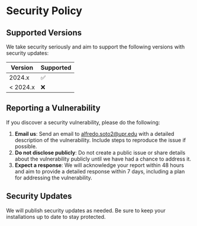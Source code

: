 # Security Policy

## Supported Versions

We take security seriously and aim to support the following versions with security updates:

| Version  | Supported          |
| -------- | ------------------ |
| 2024.x   | :white_check_mark: |
| < 2024.x | :x:                |

## Reporting a Vulnerability

If you discover a security vulnerability, please do the following:

1. **Email us**: Send an email to [alfredo.soto2@upr.edu](mailto:alfredo.soto2@upr.edu) with a detailed description of the vulnerability. Include steps to reproduce the issue if possible.
2. **Do not disclose publicly**: Do not create a public issue or share details about the vulnerability publicly until we have had a chance to address it.
3. **Expect a response**: We will acknowledge your report within 48 hours and aim to provide a detailed response within 7 days, including a plan for addressing the vulnerability.

## Security Updates

We will publish security updates as needed. Be sure to keep your installations up to date to stay protected.
